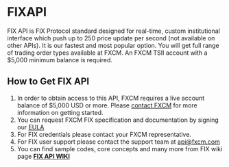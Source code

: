 # FIXAPI

FIX API is FIX Protocol standard designed for real-time, custom institutional interface which push up to 250 price update per second (not available on other APIs). It is our fastest and most popular option. You will get full range of trading order types available at FXCM. An FXCM TSII account with a $5,000 minimum balance is required.

## How to Get FIX API

1. In order to obtain access to this API, FXCM requires a live account balance of $5,000 USD or more. Please [contact FXCM](https://www.fxcm.com/support/contact-client-support/) for more information on getting started.
2. You can request FXCM FIX specification and documentation by signing our [EULA](https://www.fxcm.com/forms/eula/)
3. For FIX credentials please contact your FXCM representative.
4. For FIX user support please contact the support team at api@fxcm.com
5. You can find sample codes, core concepts and many more from FIX wiki page
[**FIX API WIKI**](https://apiwiki.fxcorporate.com/doku.php?id=fix_api/)
